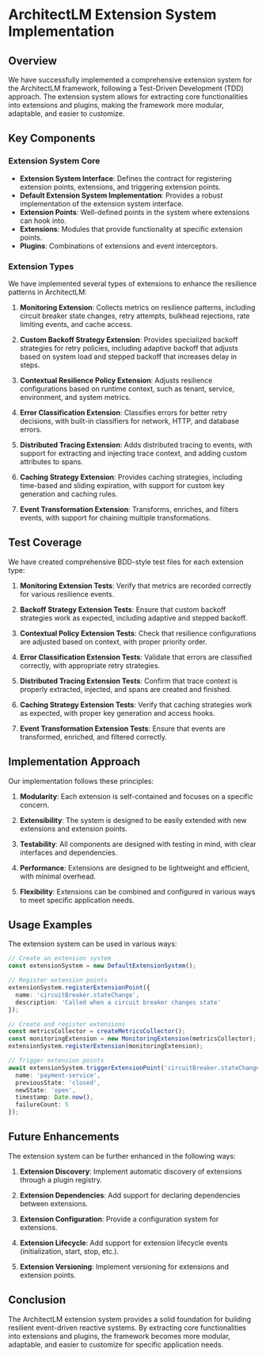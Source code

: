 # ArchitectLM Extension System Implementation

## Overview

We have successfully implemented a comprehensive extension system for the ArchitectLM framework, following a Test-Driven Development (TDD) approach. The extension system allows for extracting core functionalities into extensions and plugins, making the framework more modular, adaptable, and easier to customize.

## Key Components

### Extension System Core

- **Extension System Interface**: Defines the contract for registering extension points, extensions, and triggering extension points.
- **Default Extension System Implementation**: Provides a robust implementation of the extension system interface.
- **Extension Points**: Well-defined points in the system where extensions can hook into.
- **Extensions**: Modules that provide functionality at specific extension points.
- **Plugins**: Combinations of extensions and event interceptors.

### Extension Types

We have implemented several types of extensions to enhance the resilience patterns in ArchitectLM:

1. **Monitoring Extension**: Collects metrics on resilience patterns, including circuit breaker state changes, retry attempts, bulkhead rejections, rate limiting events, and cache access.

2. **Custom Backoff Strategy Extension**: Provides specialized backoff strategies for retry policies, including adaptive backoff that adjusts based on system load and stepped backoff that increases delay in steps.

3. **Contextual Resilience Policy Extension**: Adjusts resilience configurations based on runtime context, such as tenant, service, environment, and system metrics.

4. **Error Classification Extension**: Classifies errors for better retry decisions, with built-in classifiers for network, HTTP, and database errors.

5. **Distributed Tracing Extension**: Adds distributed tracing to events, with support for extracting and injecting trace context, and adding custom attributes to spans.

6. **Caching Strategy Extension**: Provides caching strategies, including time-based and sliding expiration, with support for custom key generation and caching rules.

7. **Event Transformation Extension**: Transforms, enriches, and filters events, with support for chaining multiple transformations.

## Test Coverage

We have created comprehensive BDD-style test files for each extension type:

1. **Monitoring Extension Tests**: Verify that metrics are recorded correctly for various resilience events.

2. **Backoff Strategy Extension Tests**: Ensure that custom backoff strategies work as expected, including adaptive and stepped backoff.

3. **Contextual Policy Extension Tests**: Check that resilience configurations are adjusted based on context, with proper priority order.

4. **Error Classification Extension Tests**: Validate that errors are classified correctly, with appropriate retry strategies.

5. **Distributed Tracing Extension Tests**: Confirm that trace context is properly extracted, injected, and spans are created and finished.

6. **Caching Strategy Extension Tests**: Verify that caching strategies work as expected, with proper key generation and access hooks.

7. **Event Transformation Extension Tests**: Ensure that events are transformed, enriched, and filtered correctly.

## Implementation Approach

Our implementation follows these principles:

1. **Modularity**: Each extension is self-contained and focuses on a specific concern.

2. **Extensibility**: The system is designed to be easily extended with new extensions and extension points.

3. **Testability**: All components are designed with testing in mind, with clear interfaces and dependencies.

4. **Performance**: Extensions are designed to be lightweight and efficient, with minimal overhead.

5. **Flexibility**: Extensions can be combined and configured in various ways to meet specific application needs.

## Usage Examples

The extension system can be used in various ways:

```typescript
// Create an extension system
const extensionSystem = new DefaultExtensionSystem();

// Register extension points
extensionSystem.registerExtensionPoint({
  name: 'circuitBreaker.stateChange',
  description: 'Called when a circuit breaker changes state'
});

// Create and register extensions
const metricsCollector = createMetricsCollector();
const monitoringExtension = new MonitoringExtension(metricsCollector);
extensionSystem.registerExtension(monitoringExtension);

// Trigger extension points
await extensionSystem.triggerExtensionPoint('circuitBreaker.stateChange', {
  name: 'payment-service',
  previousState: 'closed',
  newState: 'open',
  timestamp: Date.now(),
  failureCount: 5
});
```

## Future Enhancements

The extension system can be further enhanced in the following ways:

1. **Extension Discovery**: Implement automatic discovery of extensions through a plugin registry.

2. **Extension Dependencies**: Add support for declaring dependencies between extensions.

3. **Extension Configuration**: Provide a configuration system for extensions.

4. **Extension Lifecycle**: Add support for extension lifecycle events (initialization, start, stop, etc.).

5. **Extension Versioning**: Implement versioning for extensions and extension points.

## Conclusion

The ArchitectLM extension system provides a solid foundation for building resilient event-driven reactive systems. By extracting core functionalities into extensions and plugins, the framework becomes more modular, adaptable, and easier to customize for specific application needs. 